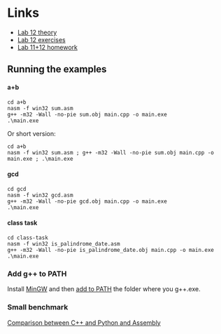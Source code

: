 # Links
- [Lab 12 theory](https://www.cs.ubbcluj.ro/~vancea/asc/en-lab12-teorie.php)
- [Lab 12 exercises](https://www.cs.ubbcluj.ro/~vancea/asc/en-lab12-exercitii.php)
- [Lab 11+12 homework](https://docs.google.com/spreadsheets/d/1lJjrBtxA8gJ3xqEYycmYH1hT-lp5giulONPYLN0Nrq0/edit?usp=sharing)

## Running the examples
#### a+b
```
cd a+b
nasm -f win32 sum.asm
g++ -m32 -Wall -no-pie sum.obj main.cpp -o main.exe
.\main.exe
```
Or short version:
```
cd a+b
nasm -f win32 sum.asm ; g++ -m32 -Wall -no-pie sum.obj main.cpp -o main.exe ; .\main.exe
```
#### gcd
```
cd gcd
nasm -f win32 gcd.asm
g++ -m32 -Wall -no-pie gcd.obj main.cpp -o main.exe
.\main.exe
```
#### class task
```
cd class-task
nasm -f win32 is_palindrome_date.asm
g++ -m32 -Wall -no-pie is_palindrome_date.obj main.cpp -o main.exe
.\main.exe
```
### Add g++ to PATH
Install [MinGW](https://sourceforge.net/projects/mingw/) and then [add to PATH](https://www.architectryan.com/2018/03/17/add-to-the-path-on-windows-10/) the folder where you g++.exe.
### Small benchmark
[Comparison between C++ and Python and Assembly](https://www.youtube.com/watch?v=3PcIJKd1PKU)